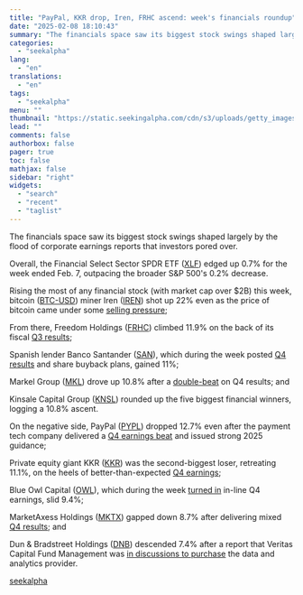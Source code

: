 ```yaml
---
title: "PayPal, KKR drop, Iren, FRHC ascend: week's financials roundup"
date: "2025-02-08 18:10:43"
summary: "The financials space saw its biggest stock swings shaped largely by the flood of corporate earnings reports that investors pored over. Overall, the Financial Select Sector SPDR ETF (XLF) edged up 0.7% for the week ended Feb. 7, outpacing the broader S&amp;P 500's 0.2% decrease. Rising the most of any..."
categories:
  - "seekalpha"
lang:
  - "en"
translations:
  - "en"
tags:
  - "seekalpha"
menu: ""
thumbnail: "https://static.seekingalpha.com/cdn/s3/uploads/getty_images/1334805030/image_1334805030.jpg"
lead: ""
comments: false
authorbox: false
pager: true
toc: false
mathjax: false
sidebar: "right"
widgets:
  - "search"
  - "recent"
  - "taglist"
---
```


The financials space saw its biggest stock swings shaped largely by the flood of corporate earnings reports that investors pored over.

Overall, the Financial Select Sector SPDR ETF ([XLF](https://seekingalpha.com/symbol/XLF "Financial Select Sector SPDR® Fund ETF")) edged up 0.7% for the week ended Feb. 7, outpacing the broader S&P 500's 0.2% decrease.

Rising the most of any financial stock (with market cap over $2B) this week, bitcoin ([BTC-USD](https://seekingalpha.com/symbol/BTC-USD "Bitcoin USD")) miner Iren ([IREN](https://seekingalpha.com/symbol/IREN "IREN Limited")) shot up 22% even as the price of bitcoin came under some [selling pressure](https://seekingalpha.com/news/4405031-bitcoin-falls-week-on-week-as-tariff-talks-rattle-risk-assets "selling pressure");

From there, Freedom Holdings ([FRHC](https://seekingalpha.com/symbol/FRHC "Freedom Holding Corp.")) climbed 11.9% on the back of its fiscal [Q3 results](https://seekingalpha.com/news/4405128-freedom-holding-gaap-eps-of-1_29-revenue-of-655m "Q3 results");

Spanish lender Banco Santander ([SAN](https://seekingalpha.com/symbol/SAN "Banco Santander, S.A.")), which during the week posted [Q4 results](https://seekingalpha.com/news/4403458-banco-santander-reports-q4-results "Q4 results") and share buyback plans, gained 11%;

Markel Group ([MKL](https://seekingalpha.com/symbol/MKL "Markel Group Inc.")) drove up 10.8% after a [double-beat](https://seekingalpha.com/news/4404014-markel-gaap-eps-of-38_74-beats-by-16_94-revenue-of-3_84b-beats-by-90m "double-beat") on Q4 results; and

Kinsale Capital Group ([KNSL](https://seekingalpha.com/symbol/KNSL "Kinsale Capital Group, Inc.")) rounded up the five biggest financial winners, logging a 10.8% ascent.

On the negative side, PayPal ([PYPL](https://seekingalpha.com/symbol/PYPL "PayPal Holdings, Inc.")) dropped 12.7% even after the payment tech company delivered a [Q4 earnings beat](https://seekingalpha.com/news/4402988-paypal-stock-tumbles-12-partly-on-unbranded-checkout-growth-concerns "Q4 earnings beat") and issued strong 2025 guidance;

Private equity giant KKR ([KKR](https://seekingalpha.com/symbol/KKR "KKR & Co. Inc.")) was the second-biggest loser, retreating 11.1%, on the heels of better-than-expected [Q4 earnings](https://seekingalpha.com/news/4402637-kkr-q4-earnings-top-consensus-assets-under-management-disappoint "Q4 earnings");

Blue Owl Capital ([OWL](https://seekingalpha.com/symbol/OWL "Blue Owl Capital Inc.")), which during the week [turned in](https://seekingalpha.com/news/4404318-blue-owl-capital-non-gaap-eps-of-0_21-in-line-revenue-of-631_36m-beats-by-24_02m "turned in") in-line Q4 earnings, slid 9.4%;

MarketAxess Holdings ([MKTX](https://seekingalpha.com/symbol/MKTX "MarketAxess Holdings Inc.")) gapped down 8.7% after delivering mixed [Q4 results](https://seekingalpha.com/news/4404275-marketaxess-reports-q4-mixed-results-initiates-fy25-outlook "Q4 results"); and

Dun & Bradstreet Holdings ([DNB](https://seekingalpha.com/symbol/DNB "Dun & Bradstreet Holdings, Inc.")) descended 7.4% after a report that Veritas Capital Fund Management was [in discussions to purchase](https://seekingalpha.com/news/4405091-veritas-in-talks-to-purchase-dun-bradstreet-bloomberg "in discussions to purchase") the data and analytics provider.

[seekalpha](https://seekingalpha.com/news/4405345-paypal-kkr-drop-iren-frhc-ascend-weeks-financials-roundup)
